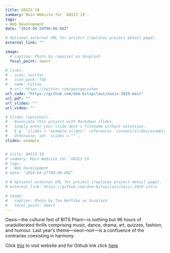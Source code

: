 ```yaml
---
title: OASIS'19 
summary: Main Website for `OASIS'19`.
tags:
- Web Development
date: "2019-08-20T00:00:00Z"

# Optional external URL for project (replaces project detail page).
external_link: ""

image:
  # caption: Photo by rawpixel on Unsplash
  focal_point: Smart

# links:
# - icon: twitter
#   icon_pack: fab
#   name: Follow
  # url: https://twitter.com/georgecushen
url_code: "https://github.com/dvm-bitspilani/oasis-2019-main"
url_pdf: ""
url_slides: ""
url_video: ""

# Slides (optional).
#   Associate this project with Markdown slides.
#   Simply enter your slide deck's filename without extension.
#   E.g. `slides = "example-slides"` references `content/slides/example-slides.md`.
#   Otherwise, set `slides = ""`.
slides: example


# title: OASIS'19 
# summary: Main Website for `OASIS'19`.
# tags:
# - Web Development
# date: "2016-04-27T00:00:00Z"

# # Optional external URL for project (replaces project detail page).
# external_link: https://github.com/dvm-bitspilani/oasis-2019-intro

# image:
#   caption: Photo by Toa Heftiba on Unsplash
#   focal_point: Smart
---
```

Oasis—the cultural fest of BITS Pilani—is nothing but 96 hours of unadulterated thrills comprising music, dance, drama, art, quizzes, fashion, and humour. Last year’s theme—neon-noir—is a confluence of the contraries coexisting in harmony. 


Click [this](https://bits-oasis.org/) to visit website and for Github link click [here](http://localhost:1313/project/oasis-main/)